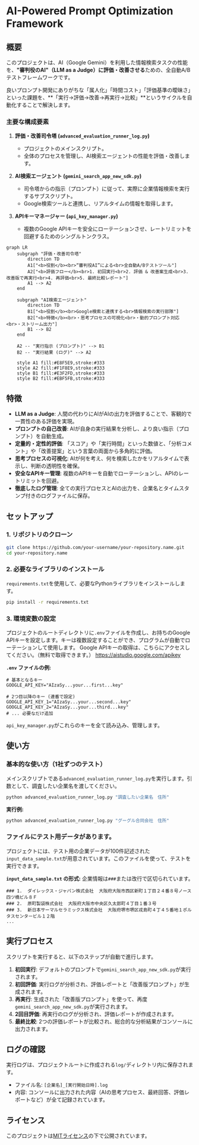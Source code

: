 # AI-Powered Prompt Optimization Framework

## 概要

このプロジェクトは、AI（Google Gemini）を利用した情報検索タスクの性能を、**"審判役のAI"（LLM as a Judge）に評価・改善させる**ための、全自動A/Bテストフレームワークです。

良いプロンプト開発にありがちな「属人化」「時間コスト」「評価基準の曖昧さ」といった課題を、**「実行→評価→改善→再実行→比較」**というサイクルを自動化することで解決します。

### 主要な構成要素

1.  **評価・改善司令塔 (`advanced_evaluation_runner_log.py`)**
    *   プロジェクトのメインスクリプト。
    *   全体のプロセスを管理し、AI検索エージェントの性能を評価・改善します。

2.  **AI検索エージェント (`gemini_search_app_new_sdk.py`)**
    *   司令塔からの指示（プロンプト）に従って、実際に企業情報検索を実行するサブスクリプト。
    *   Google検索ツールと連携し、リアルタイムの情報を取得します。

3.  **APIキーマネージャー (`api_key_manager.py`)**
    *   複数のGoogle APIキーを安全にローテーションさせ、レートリミットを回避するためのシングルトンクラス。

```mermaid
graph LR
    subgraph "評価・改善司令塔"
        direction TD
        A1["<b>役割</b><br>“審判役AI”による<br>全自動A/Bテストツール"]
        A2["<b>評価フロー</b><br>1. 初回実行<br>2. 評価 & 改善案生成<br>3. 改善版で再実行<br>4. 再評価<br>5. 最終比較レポート"]
        A1 --> A2
    end

    subgraph "AI検索エージェント"
        direction TD
        B1["<b>役割</b><br>Google検索と連携する<br>情報検索の実行部隊"]
        B2["<b>特徴</b><br>・思考プロセスの可視化<br>・動的プロンプト対応<br>・ストリーム出力"]
        B1 --> B2
    end
    
    A2 -- "実行指示 (プロンプト)" --> B1
    B2 -- "実行結果 (ログ)" --> A2

    style A1 fill:#E8F5E9,stroke:#333
    style A2 fill:#F1F8E9,stroke:#333
    style B1 fill:#E3F2FD,stroke:#333
    style B2 fill:#EBF5FB,stroke:#333
```

## 特徴

*   **LLM as a Judge**: 人間の代わりにAIがAIの出力を評価することで、客観的で一貫性のある評価を実現。
*   **プロンプトの自己改善**: AIが自身の実行結果を分析し、より良い指示（プロンプト）を自動生成。
*   **定量的・定性的評価**: 「スコア」や「実行時間」といった数値と、「分析コメント」や「改善提案」という言葉の両面から多角的に評価。
*   **思考プロセスの可視化**: AIが何を考え、何を検索したかをリアルタイムで表示し、判断の透明性を確保。
*   **安全なAPIキー管理**: 複数のAPIキーを自動でローテーションし、APIのレートリミットを回避。
*   **徹底したログ管理**: 全ての実行プロセスとAIの出力を、企業名とタイムスタンプ付きのログファイルに保存。

## セットアップ

### 1. リポジトリのクローン

```bash
git clone https://github.com/your-username/your-repository.name.git
cd your-repository.name
```

### 2. 必要なライブラリのインストール

`requirements.txt`を使用して、必要なPythonライブラリをインストールします。

```bash
pip install -r requirements.txt
```

### 3. 環境変数の設定

プロジェクトのルートディレクトリに`.env`ファイルを作成し、お持ちのGoogle APIキーを設定します。キーは複数設定することができ、プログラムが自動でローテーションして使用します。
Google APIキーの取得は、こちらにアクセスしてください。（無料で取得できます。）
https://aistudio.google.com/apikey

**`.env` ファイルの例:**

```env
# 基本となるキー
GOOGLE_API_KEY="AIzaSy...your...first...key"

# 2つ目以降のキー (連番で設定)
GOOGLE_API_KEY_1="AIzaSy...your...second...key"
GOOGLE_API_KEY_2="AIzaSy...your...third...key"
# ... 必要なだけ追加
```

`api_key_manager.py`がこれらのキーを全て読み込み、管理します。

## 使い方

### 基本的な使い方（1社ずつのテスト）

メインスクリプトである`advanced_evaluation_runner_log.py`を実行します。引数として、調査したい企業名を渡してください。

```bash
python advanced_evaluation_runner_log.py "調査したい企業名　住所"
```

**実行例:**
```bash
python advanced_evaluation_runner_log.py "グーグル合同会社　住所"
```

### ファイルにテスト用データがあります。

プロジェクトには、テスト用の企業データが100件記述された`input_data_sample.txt`が用意されています。このファイルを使って、テストを実行できます。

**`input_data_sample.txt` の形式:**
企業情報は`###`または改行で区切られています。
```text
### 1. 	ダイレックス・ジャパン株式会社  大阪府大阪市西区新町１丁目２４番８号ノース四ツ橋ビル８Ｆ
### 2. 	原町製袋株式会社  大阪府大阪市中央区久太郎町４丁目１番３号
### 3. 	新日本サーマルセラミックス株式会社  大阪府堺市堺区戎島町４丁４５番地１ポルタスセンタービル１２階
...
```


## 実行プロセス

スクリプトを実行すると、以下のステップが自動で進行します。

1.  **初回実行**: デフォルトのプロンプトで`gemini_search_app_new_sdk.py`が実行されます。
2.  **初回評価**: 実行ログが分析され、評価レポートと「改善版プロンプト」が生成されます。
3.  **再実行**: 生成された「改善版プロンプト」を使って、再度`gemini_search_app_new_sdk.py`が実行されます。
4.  **2回目評価**: 再実行のログが分析され、評価レポートが作成されます。
5.  **最終比較**: 2つの評価レポートが比較され、総合的な分析結果がコンソールに出力されます。

## ログの確認

実行ログは、プロジェクトルートに作成される`log/`ディレクトリ内に保存されます。

*   ファイル名: `[企業名]_[実行開始日時].log`
*   内容: コンソールに出力された内容（AIの思考プロセス、最終回答、評価レポートなど）が全て記録されています。

## ライセンス

このプロジェクトは[MITライセンス](LICENSE)の下で公開されています。